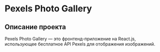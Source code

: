 # Pexels Photo Gallery

## Описание проекта

Pexels Photo Gallery — это фронтенд-приложение на React.js, использующее бесплатное API Pexels для отображения изображений.
